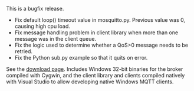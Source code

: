 <!--
.. title: Version 0.8.2
.. slug: version-0-8-2
.. date: 2010-08-15 19:07:04
.. tags: Releases
.. category:
.. link:
.. description:
.. type: text
-->

This is a bugfix release.

* Fix default loop() timeout value in mosquitto.py. Previous value was 0,
  causing high cpu load.
* Fix message handling problem in client library when more than one message
  was in the client queue.
* Fix the logic used to determine whether a QoS&gt;0 message needs to be
  retried.
* Fix the Python sub.py example so that it quits on error.

See the [download page]. Includes Windows 32-bit binaries for the broker
compiled with Cygwin, and the client library and clients compiled natively with
Visual Studio to allow developing native Windows MQTT clients.

[download page]: /download
